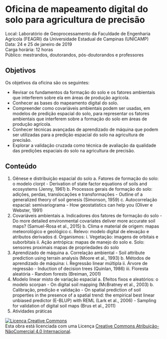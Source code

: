 # Oficina de mapeamento digital do solo para agricultura de precisão

Local: Laboratório de Geoprocessamento da Faculdade de Engenharia Agrícola (FEAGRI) da Universidade Estadual de
Campinas (UNICAMP)<br>
Data: 24 e 25 de janeiro de 2019<br>
Carga horária: 12 horas<br>
Público: mestrandos, doutorandos, pós-doutorandos e professores

## Objetivos

Os objetivos da oficina são os seguintes:

* Revisar os fundamentos da formação do solo e os fatores ambientais que interferem sobre ela em áreas de 
  produção agrícola.
* Conhecer as bases do mapeamento digital do solo.
* Compreender como covariáveis ambientais podem ser usadas, em modelos de predição espacial do solo, para 
  representar os fatores ambientais que interferem sobre a formação do solo em áreas de produção agrícola.
* Conhecer técnicas avançadas de aprendizado de máquina que podem ser utilizadas para a predição espacial do 
  solo na agricultura de precisão.
* Explorar a validação cruzada como técnica de avaliação da qualidade das predições espaciais do solo na 
  agricultura de precisão.
  
## Conteúdo

1. Gênese e distribuição espacial do solo
    a. Fatores de formação do solo: o modelo clorpt
        - Derivation of state factor equations of soils and ecosystems (Jenny, 1961)
    b. Processos gerais de formação do solo: adições, perdas, translocações e transformações
        - Outline of a generalized theory of soil genesis (Simonson, 1959)
    c. Autocorrelação espacial: semivariograma
        - How geostatistics can help you (Oliver e Webster, 1991)
2. Covariáveis ambientais
   a. Indicadores dos fatores de formação do solo
       - Do more detailed environmental covariates deliver more accurate soil maps? (Samuel-Rosa et al., 2015)
   b. Clima e material de origem: mapas meteorológico e geológico
   c. Relevo: modelo digital de elevação e atributos derivados
   d. Organismos:
       i. Vegetação: imagens de orbitais e suborbitais
       ii. Ação antrópica: mapas de manejo do solo
   e. Solo: sensores proximais mapas de propriedades do solo
3. Aprendizado de máquina
   a. Correlação ambiental
       - Soil attribute prediction using terrain analysis (Moore et al., 1993)
   b. Métodos de aprendizado de máquina:
       i. Regressão linear múltipla
       ii. Árvore de regressão
          - Induction of decision trees (Quinlan, 1986)
       iii. Floresta aleatória
          - Random forests (Breiman, 2001)
4. Modelo linear misto de variação espacial
   a. Efeitos fixos e aleatórios: o modelo scorpan
       - On digital soil mapping (McBratney et al., 2003)
   b. Calibração, predição e validação
       - On spatial prediction of soil properties in the presence of a spatial trend: the empirical best linear
         unbiased predictor (E-BLUP) with REML (Lark et al., 2006)
       - Sampling for validation of digital soil maps (Brus et al., 2011)
5. Atividades práticas

<a rel="license" href="http://creativecommons.org/licenses/by-nc/4.0/"><img alt="Licença Creative Commons" style="border-width:0" src="https://i.creativecommons.org/l/by-nc/4.0/88x31.png" /></a><br />Esta obra está licenciada com uma Licença <a rel="license" href="http://creativecommons.org/licenses/by-nc/4.0/">Creative Commons Atribuição-NãoComercial 4.0 Internacional</a>.
